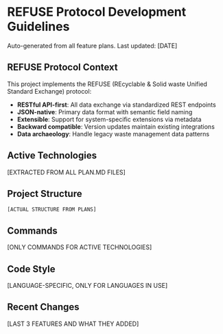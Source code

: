 # REFUSE Protocol Development Guidelines

Auto-generated from all feature plans. Last updated: [DATE]

## REFUSE Protocol Context
This project implements the REFUSE (REcyclable & Solid waste Unified Standard Exchange) protocol:
- **RESTful API-first**: All data exchange via standardized REST endpoints
- **JSON-native**: Primary data format with semantic field naming
- **Extensible**: Support for system-specific extensions via metadata
- **Backward compatible**: Version updates maintain existing integrations
- **Data archaeology**: Handle legacy waste management data patterns

## Active Technologies
[EXTRACTED FROM ALL PLAN.MD FILES]

## Project Structure
```
[ACTUAL STRUCTURE FROM PLANS]
```

## Commands
[ONLY COMMANDS FOR ACTIVE TECHNOLOGIES]

## Code Style
[LANGUAGE-SPECIFIC, ONLY FOR LANGUAGES IN USE]

## Recent Changes
[LAST 3 FEATURES AND WHAT THEY ADDED]

<!-- MANUAL ADDITIONS START -->
<!-- MANUAL ADDITIONS END -->